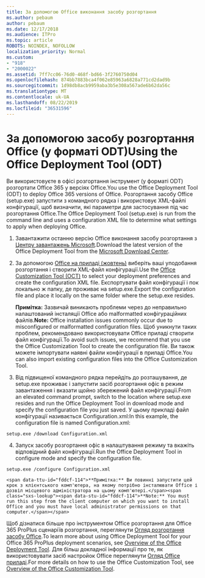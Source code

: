 ```yaml
---
title: За допомогою Office виконання засобу розгортання
ms.author: pebaum
author: pebaum
ms.date: 12/17/2018
ms.audience: ITPro
ms.topic: article
ROBOTS: NOINDEX, NOFOLLOW
localization_priority: Normal
ms.custom:
- "918"
- "2000022"
ms.assetid: 7ff7cc06-76d0-468f-bd66-3f2760750d04
ms.openlocfilehash: 874bb7883bca4f062e85963a6828a771cd2dad9b
ms.sourcegitcommit: 1d98db8acb9959aba3b5e308a567ade6b62da56c
ms.translationtype: MT
ms.contentlocale: uk-UA
ms.lasthandoff: 08/22/2019
ms.locfileid: "36531596"
---
```

# <a name="using-the-office-deployment-tool-odt"></a><span data-ttu-id="fddcf-102">За допомогою засобу розгортання Office (у форматі ODT)</span><span class="sxs-lookup"><span data-stu-id="fddcf-102">Using the Office Deployment Tool (ODT)</span></span>

<span data-ttu-id="fddcf-103">Ви використовуєте в офісі розгортання інструмент (у форматі ODT) розгортати Office 365 у версіях Office.</span><span class="sxs-lookup"><span data-stu-id="fddcf-103">You use the Office Deployment Tool (ODT) to deploy Office 365 versions of Office.</span></span> <span data-ttu-id="fddcf-104">Розгортання засобу Office (setup.exe) запустити з командного рядка і використовує XML-файлі конфігурації, щоб визначити, які параметри для застосування під час розгортання Office.</span><span class="sxs-lookup"><span data-stu-id="fddcf-104">The Office Deployment Tool (setup.exe) is run from the command line and uses a configuration XML file to determine what settings to apply when deploying Office.</span></span>
  
1. <span data-ttu-id="fddcf-105">Завантажити останню версію Office виконання засобу розгортання з [Центру завантажень Microsoft](http://go.microsoft.com/fwlink/p/?LinkID=626065).</span><span class="sxs-lookup"><span data-stu-id="fddcf-105">Download the latest version of the Office Deployment Tool from the [Microsoft Download Center](http://go.microsoft.com/fwlink/p/?LinkID=626065).</span></span>

2. <span data-ttu-id="fddcf-106">За допомогою [Office на приладі (жовтень)](https://config.office.com) виберіть ваші уподобання розгортання і створити XML-файл конфігурації.</span><span class="sxs-lookup"><span data-stu-id="fddcf-106">Use the [Office Customization Tool (OCT)](https://config.office.com) to select your deployment preferences and create the configuration XML file.</span></span> <span data-ttu-id="fddcf-107">Експортувати файл конфігурації і пок локально ж папку, де проживає на setup.exe.</span><span class="sxs-lookup"><span data-stu-id="fddcf-107">Export the configuration file and place it locally on the same folder where the setup.exe resides.</span></span>

    <span data-ttu-id="fddcf-108">**Примітка:** Зазвичай виникають проблеми через до неправильно налаштований інсталяції Office або malformatted конфігураційних файлів.</span><span class="sxs-lookup"><span data-stu-id="fddcf-108">**Note:** Office installation issues commonly occur due to misconfigured or malformatted configuration files.</span></span> <span data-ttu-id="fddcf-109">Щоб уникнути таких проблем, рекомендовано використовувати Office приладі створити файл конфігурації.</span><span class="sxs-lookup"><span data-stu-id="fddcf-109">To avoid such issues, we recommend that you use the Office Customization Tool to create the configuration file.</span></span> <span data-ttu-id="fddcf-110">Ви також можете імпортувати наявні файли конфігурації в приладі Office.</span><span class="sxs-lookup"><span data-stu-id="fddcf-110">You can also import existing configuration files into the Office Customization Tool.</span></span>

3. <span data-ttu-id="fddcf-111">Від підвищеної командного рядка перейдіть до розташування, де setup.exe проживає і запустити засіб розгортання офіс в режим завантаження і вказати щойно збережений файл конфігурації.</span><span class="sxs-lookup"><span data-stu-id="fddcf-111">From an elevated command prompt, switch to the location where setup.exe resides and run the Office Deployment Tool in download mode and specify the configuration file you just saved.</span></span> <span data-ttu-id="fddcf-112">У цьому прикладі файл конфігурації називається Configuration.xml:</span><span class="sxs-lookup"><span data-stu-id="fddcf-112">In this example, the configuration file is named Configuration.xml:</span></span>
    
  ```
  setup.exe /download Configuration.xml  
  ```

4. <span data-ttu-id="fddcf-113">Запуск засобу розгортання офіс в налаштування режиму та вкажіть відповідний файл конфігурації.</span><span class="sxs-lookup"><span data-stu-id="fddcf-113">Run the Office Deployment Tool in configure mode and specify the configuration file.</span></span>
    
  ```
  setup.exe /configure Configuration.xml
  ```

    <span data-ttu-id="fddcf-114">**Примітка:** Ви повинні запустити цей крок з клієнтського комп'ютера, на якому потрібно інсталювати Office і дозвіл місцевого адміністратора на цьому комп'ютері.</span><span class="sxs-lookup"><span data-stu-id="fddcf-114">**Note:** You must run this step from the client computer on which you want to install Office and you must have local administrator permissions on that computer.</span></span>

<span data-ttu-id="fddcf-115">Щоб дізнатися більше про інструментом Office розгортання для Office 365 ProPlus сценаріїв розгортання, переглянути [Огляд розгортання засобу Office](https://docs.microsoft.com/deployoffice/overview-of-the-office-2016-deployment-tool).</span><span class="sxs-lookup"><span data-stu-id="fddcf-115">To learn more about using Office Deployment Tool for your Office 365 ProPlus deployment scenarios, see [Overview of the Office Deployment Tool](https://docs.microsoft.com/deployoffice/overview-of-the-office-2016-deployment-tool).</span></span> <span data-ttu-id="fddcf-116">Для більш докладної інформації про те, як використовувати засіб настройок Office переглянути [Огляд Office приладі](https://docs.microsoft.com/DeployOffice/overview-of-the-office-customization-tool-for-click-to-run).</span><span class="sxs-lookup"><span data-stu-id="fddcf-116">For more details on how to use the Office Customization Tool, see [Overview of the Office Customization Tool](https://docs.microsoft.com/DeployOffice/overview-of-the-office-customization-tool-for-click-to-run).</span></span>

